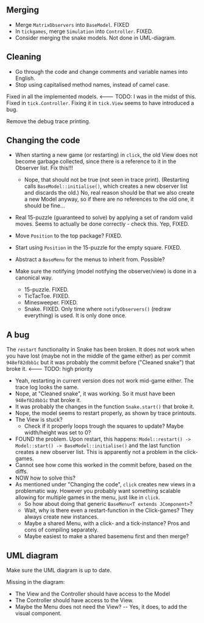 Merging
-------

* Merge `MatrixObservers` into `BaseModel`. FIXED
* In `tickgames`, merge `Simulation` into `Controller`. FIXED.
* Consider merging the snake models. Not done in UML-diagram.

Cleaning
--------
* Go through the code and change comments and variable names into English. 
* Stop using capitalised method names, instead of camel case. 

Fixed in all the implemented models.  <--- TODO: I was in the midst of this.
Fixed in `tick.Controller`. Fixing it in `tick.View` seems to have introduced a bug.

Remove the debug trace printing.

Changing the code
----------------

* When starting a new game (or restarting) in `click`, the old View does not become garbage collected, since there is a reference to it in the Observer list. Fix this!!!
    * Nope, that should not be true (not seen in trace print). (Restarting calls `BaseModel::initialise()`, which creates a new observer list and discards the old.) No, real reason should be that we also create a new Model anyway, so if there are no references to the old one, it should be fine...
* Real 15-puzzle (guaranteed to solve) by applying a set of random valid moves. Seems to actually be done correctly - check this. Yep, FIXED.
* Move `Position` to the top package? FIXED.
* Start using `Position` in the 15-puzzle for the empty square. FIXED.
* Abstract a `BaseMenu` for the menus to inherit from. Possible?
* Make sure the notifying (model notifying the observer/view) is done in a canonical way. 

    * 15-puzzle. FIXED.
    * TicTacToe. FIXED.
    * Minesweeper. FIXED.
    * Snake. FIXED. Only time where `notifyObservers()` (redraw everything) is used. It is only done once.


A bug
---------
The `restart` functionality in Snake has been broken. It does not work when you have lost (maybe not in the middle of the game either) as per commit `948ef82dbb1c` but it was probably the commit before ("Cleaned snake") that broke it. <--- TODO: high priority

* Yeah, restarting in current version does not work mid-game either. The trace log looks the same.
* Nope, at "Cleaned snake", it was working. So it must have been `948ef82dbb1c` that broke it.
* It was probably the changes in the function `Snake.start()` that broke it.
* Nope, the model seems to restart properly, as shown by trace printouts. 
* The View is stuck?
  - Check if it properly loops trough the squares to update? Maybe width/height was set to 0?
* FOUND the problem. Upon restart, this happens: `Model::restart() -> Model::start() -> BaseModel::initialise()` and the last function creates a new observer list. This is apparently not a problem in the click-games.
* Cannot see how come this worked in the commit before, based on the diffs.
* NOW how to solve this?
* As mentioned under "Changing the code", `click` creates new views in a problematic way. However you probably want something scalable allowing for multiple games in the menu, just like in `click`. 
    * So how about doing that generic `BaseMenu<T extends JComponent>`? 
    * Wait, why is there even a restart-function in the Click-games? They always create new instances.
    * Maybe a shared Menu, with a click- and a tick-instance? Pros and cons of compiling separately.
    * Maybe easiest to make a shared basemenu first and then merge?

UML diagram
------------
Make sure the UML diagram is up to date.

Missing in the diagram:

* The View and the Controller should have access to the Model
* The Controller should have access to the View.
* Maybe the Menu does not need the View? -- Yes, it does, to add the visual component.
